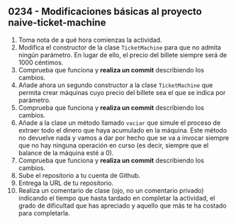 ## 0234 - Modificaciones básicas al proyecto naive-ticket-machine

1. Toma nota de a qué hora comienzas la actividad.
2. Modifica el constructor de la clase `TicketMachine` para que no admita ningún parámetro. En lugar de ello, el precio del billete siempre será de 1000 céntimos.
3. Comprueba que funciona y __realiza un commit__ describiendo los cambios.
4. Añade ahora un segundo constructor a la clase `TicketMachine` que permita crear máquinas cuyo precio del billete sea el que se indica por parámetro.
5. Comprueba que funciona y __realiza un commit__ describiendo los cambios.
6. Añade a la clase un método llamado `vaciar` que simule el proceso de extraer todo el dinero que haya acumulado en la máquina. Este método no devuelve nada y vamos a dar por hecho que se va a invocar siempre que no hay ninguna operación en curso (es decir, siempre que el balance de la máquina esté a 0).
5. Comprueba que funciona y __realiza un commit__ describiendo los cambios.
6. Sube el repositorio a tu cuenta de Github.
7. Entrega la URL de tu repositorio.
8. Realiza un comentario de clase (ojo, no un comentario privado) indicando el tiempo que hasta tardado en completar la actividad, el grado de dificultad que has apreciado y aquello que más te ha costado para completarla.
